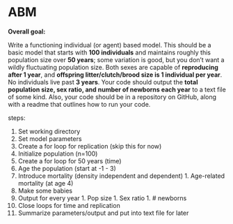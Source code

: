 # ABM

**Overall goal:**

Write a functioning individual (or agent) based model. This should be a basic model that starts with **100 individuals** and maintains roughly this population size over **50 years**; some variation is good, but you don’t want a wildly fluctuating population size. Both sexes are capable of **reproducing after 1 year**, and **offspring litter/clutch/brood size is 1 individual per year**. No individuals live past **3 years**. Your code should output the **total population size, sex ratio, and number of newborns each year** to a text file of some kind. Also, your code should be in a repository on GitHub, along with a readme that outlines how to run your code.


steps:
1. Set working directory
1. Set model parameters
1. Create a for loop for replication (skip this for now)
1. Initialize population (n=100)
1. Create a for loop for 50 years (time)
  1. Age the population (start at -1 - 3)
  1. Introduce mortality (density independent and dependent)
    1. Age-related mortality (at age 4)
  1. Make some babies
  1. Output for every year
    1. Pop size
    1. Sex ratio
    1. # newborns
1. Close loops for time and replication
1. Summarize parameters/output and put into text file for later
